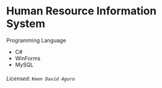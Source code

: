 # Human Resource Information System

Programming Language
* C#
* WinForms
* MySQL

###### Licensed: `Keen David Aguro`